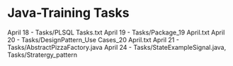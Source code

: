 # Java-Training Tasks

April 18 - Tasks/PLSQL Tasks.txt
April 19 - Tasks/Package_19 April.txt
April 20 - Tasks/DesignPattern_Use Cases_20 April.txt
April 21 - Tasks/AbstractPizzaFactory.java
April 24 - Tasks/StateExampleSignal.java, Tasks/Stratergy_pattern
